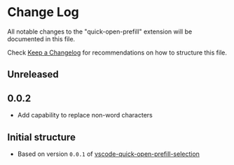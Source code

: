 # Change Log

All notable changes to the "quick-open-prefill" extension will be documented in this file.

Check [Keep a Changelog](http://keepachangelog.com/) for recommendations on how to structure this file.

## Unreleased

## 0.0.2

- Add capability to replace non-word characters

## Initial structure

- Based on version `0.0.1` of [vscode-quick-open-prefill-selection](https://github.com/ColCh/vscode-quick-open-prefill-selection)
